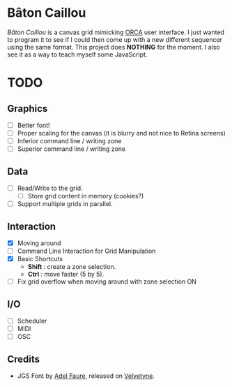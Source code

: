 # Bâton Caillou

_Bâton Caillou_ is a canvas grid mimicking [ORCA](https://github.com/hundredrabbits/Orca) user interface. I just wanted to program it to see if I could then come up with a new different sequencer using the same format. This project does **NOTHING** for the moment. I also see it as a way to teach myself some JavaScript.

# TODO

## Graphics

- [ ] Better font!
- [ ] Proper scaling for the canvas (it is blurry and not nice to Retina screens)
- [ ] Inferior command line / writing zone
- [ ] Superior command line / writing zone

## Data

- [ ] Read/Write to the grid.
  - [ ] Store grid content in memory (cookies?)
- [ ] Support multiple grids in parallel.

## Interaction

- [X] Moving around
- [ ] Command Line Interaction for Grid Manipulation
- [X] Basic Shortcuts
  - **Shift** : create a zone selection.
  - **Ctrl** : move faster (5 by 5).
- [ ] Fix grid overflow when moving around with zone selection ON

## I/O

- [ ] Scheduler
- [ ] MIDI
- [ ] OSC

## Credits

- JGS Font by [Adel Faure](https://adelfaure.net/), released on [Velvetyne](https://velvetyne.fr/fonts/jgs-font/).
